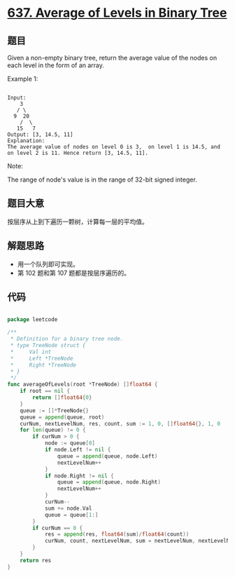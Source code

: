 # [637. Average of Levels in Binary Tree](https://leetcode.com/problems/average-of-levels-in-binary-tree/)

## 题目

Given a non-empty binary tree, return the average value of the nodes on each level in the form of an array.

Example 1:

```

Input:
    3
   / \
  9  20
    /  \
   15   7
Output: [3, 14.5, 11]
Explanation:
The average value of nodes on level 0 is 3,  on level 1 is 14.5, and on level 2 is 11. Hence return [3, 14.5, 11].

```

Note:  

The range of node's value is in the range of 32-bit signed integer.
 

## 题目大意

按层序从上到下遍历一颗树，计算每一层的平均值。


## 解题思路

- 用一个队列即可实现。
- 第 102 题和第 107 题都是按层序遍历的。




## 代码

```go

package leetcode

/**
 * Definition for a binary tree node.
 * type TreeNode struct {
 *     Val int
 *     Left *TreeNode
 *     Right *TreeNode
 * }
 */
func averageOfLevels(root *TreeNode) []float64 {
	if root == nil {
		return []float64{0}
	}
	queue := []*TreeNode{}
	queue = append(queue, root)
	curNum, nextLevelNum, res, count, sum := 1, 0, []float64{}, 1, 0
	for len(queue) != 0 {
		if curNum > 0 {
			node := queue[0]
			if node.Left != nil {
				queue = append(queue, node.Left)
				nextLevelNum++
			}
			if node.Right != nil {
				queue = append(queue, node.Right)
				nextLevelNum++
			}
			curNum--
			sum += node.Val
			queue = queue[1:]
		}
		if curNum == 0 {
			res = append(res, float64(sum)/float64(count))
			curNum, count, nextLevelNum, sum = nextLevelNum, nextLevelNum, 0, 0
		}
	}
	return res
}

```